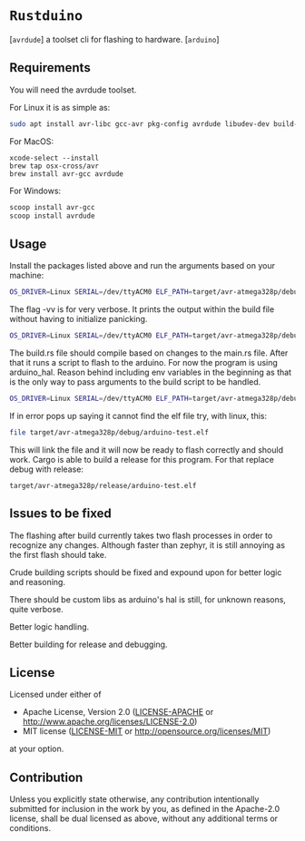 `Rustduino`
==================
[`avrdude`] a toolset cli for flashing to hardware.
[`arduino`]
## Requirements
You will need the avrdude toolset.

For Linux it is as simple as:

```bash
sudo apt install avr-libc gcc-avr pkg-config avrdude libudev-dev build-essential
```

For MacOS:
```apple
xcode-select --install
brew tap osx-cross/avr
brew install avr-gcc avrdude
```

For Windows:
```ps
scoop install avr-gcc
scoop install avrdude
```

## Usage

Install the packages listed above and run the arguments based on your machine:

```bash
OS_DRIVER=Linux SERIAL=/dev/ttyACM0 ELF_PATH=target/avr-atmega328p/debug/arduino-test.elf cargo build -vv
```

The flag -vv is for very verbose. It prints the output within the build file without having to initialize panicking.

```bash
OS_DRIVER=Linux SERIAL=/dev/ttyACM0 ELF_PATH=target/avr-atmega328p/debug/arduino-test.elf cargo build -vv
```

The build.rs file should compile based on changes to the main.rs file. After that it runs a script to flash to the arduino. For now the program is using arduino_hal.
Reason behind including env variables in the beginning as that is the only way to pass arguments to the build script to be handled.

```bash
OS_DRIVER=Linux SERIAL=/dev/ttyACM0 ELF_PATH=target/avr-atmega328p/debug/arduino-test.elf 
```

If in error pops up saying it cannot find the elf file try, with linux, this:

```bash
file target/avr-atmega328p/debug/arduino-test.elf
```

This will link the file and it will now be ready to flash correctly and should work. Cargo is able to build a release for this program. For that replace debug with release:
```
target/avr-atmega328p/release/arduino-test.elf

```

## Issues to be fixed

The flashing after build currently takes two flash processes in order to recognize any changes. Although faster than zephyr, it is still annoying as the first flash should take.

Crude building scripts should be fixed and expound upon for better logic and reasoning.

There should be custom libs as arduino's hal is still, for unknown reasons, quite verbose.

Better logic handling.

Better building for release and debugging.
## License
Licensed under either of

 - Apache License, Version 2.0
   ([LICENSE-APACHE](LICENSE-APACHE) or <http://www.apache.org/licenses/LICENSE-2.0>)
 - MIT license
   ([LICENSE-MIT](LICENSE-MIT) or <http://opensource.org/licenses/MIT>)

at your option.

## Contribution
Unless you explicitly state otherwise, any contribution intentionally submitted
for inclusion in the work by you, as defined in the Apache-2.0 license, shall
be dual licensed as above, without any additional terms or conditions.
